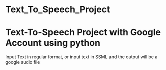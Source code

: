 # Text_To_Speech_Project

# Text-To-Speech Project with Google Account using python

Input Text in regular format, or input text in SSML and the output will be a google audio file
